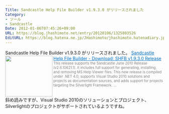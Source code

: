 ```yaml
---
Title: Sandcastle Help File Builder v1.9.3.0 がリリースされました
Category:
- ツール
- Sandcastle
Date: 2012-01-06T07:45:26+09:00
URL: https://blog.jhashimoto.net/entry/20120106/1325803526
EditURL: https://blog.hatena.ne.jp/JHashimoto/jhashimoto.hatenadiary.jp/atom/entry/12921228815717256894
---
```


Sandcastle Help File Builder v1.9.3.0 がリリースされました。
<a href="http://shfb.codeplex.com/releases/view/62064" target="_blank"><img class="alignleft" align="left" border="0" src="http://capture.heartrails.com/150x130/shadow?http://shfb.codeplex.com/releases/view/62064" alt="" width="150" height="130" /></a><a style="color:#0070C5;" href="http://shfb.codeplex.com/releases/view/62064" target="_blank">Sandcastle Help File Builder - Download: SHFB v1.9.3.0 Release</a><a href="http://b.hatena.ne.jp/entry/http://shfb.codeplex.com/releases/view/62064" target="_blank"><img border="0" src="http://b.hatena.ne.jp/entry/image/http://shfb.codeplex.com/releases/view/62064" alt="" /></a><br><span style="color: #808080;font-size: 80%;">This release supports the Sandcastle June 2010 Release (v2.6.10621.1). It includes full support for generating, installing, and removing MS Help Viewer files. This new release is compiled under .NET 4.0, supports Visual Studio 2010 solutions and projects as documentation sources, and adds support for projects targeting the Silverlight Framework. ...</span><br style="clear:both;" />
斜め読みですが、Visual Studio 2010のソリューションとプロジェクト、Silverlightのプロジェクトがサポートされているようですね。
